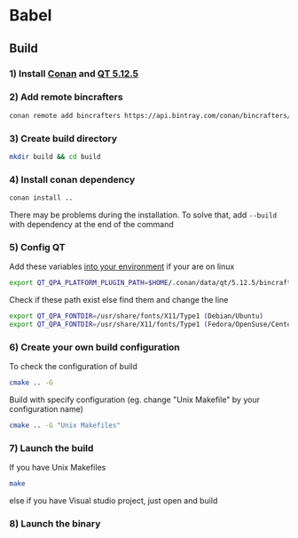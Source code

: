 # Babel

## Build

### 1) Install [Conan](https://conan.io) and [QT 5.12.5](https://wiki.qt.io/Special:Search/Install_Qt_5)

### 2) Add remote bincrafters
```bash
conan remote add bincrafters https://api.bintray.com/conan/bincrafters/public-conan
```

### 3) Create build directory
```bash
mkdir build && cd build
```

### 4) Install conan dependency
```bash
conan install ..
```

There may be problems during the installation. To solve that, add  ```--build``` with dependency at the end of the command

### 5) Config QT
Add these variables [into your environment](https://unix.stackexchange.com/questions/117467/how-to-permanently-set-environmental-variables)
if your are on linux
```bash
export QT_QPA_PLATFORM_PLUGIN_PATH=$HOME/.conan/data/qt/5.12.5/bincrafters/stable/package/32907dd96d45d2305e039a835e067b78abca2026/plugins
```
Check if these path exist else find them and change the line
```bash
export QT_QPA_FONTDIR=/usr/share/fonts/X11/Type1 (Debian/Ubuntu)
export QT_QPA_FONTDIR=/usr/share/X11/fonts/Type1 (Fedora/OpenSuse/Centos)
```

### 6) Create your own build configuration
To check the configuration of build
```bash
cmake .. -G
```
Build with specify configuration (eg. change "Unix Makefile" by your configuration name)
```bash
cmake .. -G "Unix Makefiles"
```

### 7) Launch the build
If you have Unix Makefiles
```bash
make
```
else if you have Visual studio project, just open and build

### 8) Launch the binary
